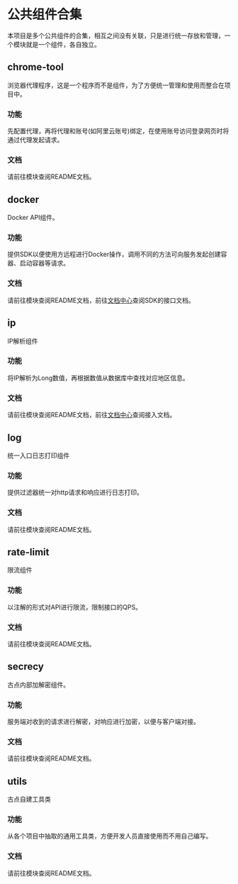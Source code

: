 # 公共组件合集
本项目是多个公共组件的合集，相互之间没有关联，只是进行统一存放和管理，一个模块就是一个组件，各自独立。

## chrome-tool
浏览器代理程序，这是一个程序而不是组件，为了方便统一管理和使用而整合在项目中。
### 功能
先配置代理，再将代理和账号(如阿里云账号)绑定，在使用账号访问登录网页时将通过代理发起请求。
### 文档
请前往模块查阅README文档。

## docker
Docker API组件。
### 功能
提供SDK以便使用方远程进行Docker操作，调用不同的方法可向服务发起创建容器、启动容器等请求。
### 文档
请前往模块查阅README文档，前往[文档中心](http://190.1.1.40:8088/docs/technology/technology-1c9252i2lkae7)查阅SDK的接口文档。

## ip
IP解析组件
### 功能
将IP解析为Long数值，再根据数值从数据库中查找对应地区信息。
### 文档
请前往模块查阅README文档，前往[文档中心](http://190.1.1.40:8088/docs/kl_service/kl_service-1c1frk2fj45ea)查阅接入文档。

## log
统一入口日志打印组件
### 功能
提供过滤器统一对http请求和响应进行日志打印。
### 文档
请前往模块查阅README文档。

## rate-limit
限流组件
### 功能
以注解的形式对API进行限流，限制接口的QPS。
### 文档
请前往模块查阅README文档。

## secrecy
古点内部加解密组件。
### 功能
服务端对收到的请求进行解密，对响应进行加密，以便与客户端对接。
### 文档
请前往模块查阅README文档。

## utils
古点自建工具类
### 功能
从各个项目中抽取的通用工具类，方便开发人员直接使用而不用自己编写。
### 文档
请前往模块查阅README文档。
